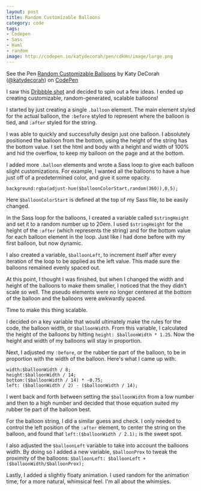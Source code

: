 ```yaml
---
layout: post
title: Random Customizable Balloons
category: code
tags:
- Codepen
- Sass
- Haml
- random
image: http://codepen.io/katydecorah/pen/cdkHn/image/large.png
---
```



<p data-height="550" data-theme-id="97" data-slug-hash="cdkHn" data-user="katydecorah" data-default-tab="result" class='codepen'>See the Pen <a href='http://codepen.io/katydecorah/pen/cdkHn'>Random Customizable Balloons</a> by Katy DeCorah (<a href='http://codepen.io/katydecorah'>@katydecorah</a>) on <a href='http://codepen.io'>CodePen</a></p>

I saw this [Dribbble shot](http://dribbble.com/shots/1297767) and decided to spin out a few ideas. I ended up creating customizable, random-generated, scalable balloons!

I started by just creating a single `.balloon` element. The main element styled for the actual balloon, the `:before` styled to represent where the balloon is tied, and `:after` styled for the string.

I was able to quickly and successfully design just one balloon. I absolutely positioned the balloon from the bottom, using the height of the string has the bottom value. I set the html and body with a height and width of 100% and hid the overflow, to keep my balloon on the page and at the bottom.

I added more `.balloon` elements and wrote a Sass loop to give each balloon slight customizations. For example, I wanted all the balloons to have a hue just off of a predetermined color, and give it some opacity.

	background:rgba(adjust-hue($balloonColorStart,random(360)),0.5);

Here `$balloonColorStart` is defined at the top of my Sass file, to be easily changed.

In the Sass loop for the balloons, I created a variable called `$stringHeight` and set it to a random number up to 20em. I used `$stringHeight` for the height of the `:after` (which represents the string) and for the bottom value for each balloon element in the loop. Just like I had done before with my first balloon, but now dynamic.

I also created a variable, `$balloonLeft`, to increment itself after every iteration of the loop to be applied as the left value. This made sure the balloons remained evenly spaced out.

At this point, I thought I was finished, but when I changed the width and height of the balloons to make them smaller, I noticed that the they didn't scale so well. The pseudo elements were no longer centered at the bottom of the balloon and the balloons were awkwardly spaced.

Time to make this thing scalable.

I decided on a key variable that would ultimately make the rules for the code, the balloon width, or `$balloonWidth`. From this variable, I calculated the height of the balloons by hitting `height: $balloonWidth * 1.25`. Now the height and width of my balloons will stay in proportion.

Next, I adjusted my `:before`, or the rubber tie part of the balloon, to be in proportion with the width of the balloon. Here's what I came up with:

	width:$balloonWidth / 8;
    height:$balloonWidth / 14;
    bottom:($balloonWidth / 14) * -0.75;
    left: ($balloonWidth / 2) - ($balloonWidth / 14);

I went back and forth between setting the `$balloonWidth` from a low number and then to a high number and decided that those equation suited my rubber tie part of the balloon best.

For the balloon string, I did a similar guess and check. I only needed to control the left position of the `:after` element, to center the string on the balloon, and found that `left:($balloonWidth / 2.1);` is the sweet spot.

I also adjusted the `$balloonLeft` variable to take into account the balloons width. By doing so I added a new variable, `$balloonProx` to tweak the proximity of the balloons: `$balloonLeft: $balloonLeft + ($balloonWidth/$balloonProx);`

Lastly, I added a slightly floaty animation. I used random for the animation time, for a more natural, whimsical feel. I'm all about the whimsies.